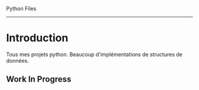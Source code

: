 Python Files
*********************

Introduction
==

Tous mes projets python. Beaucoup d'implémentations de structures de données.

Work In Progress
- 


